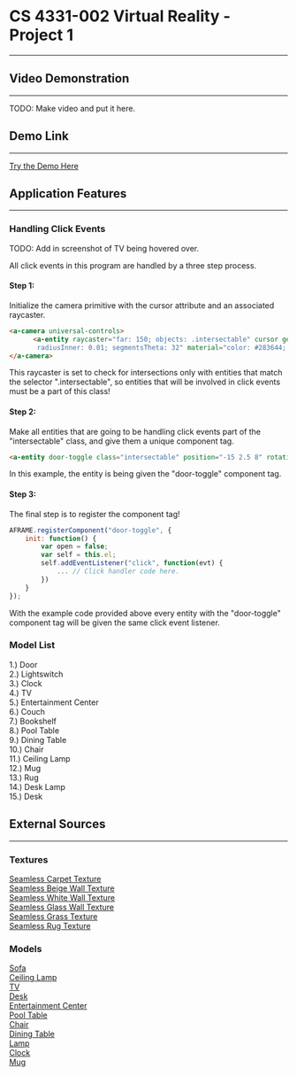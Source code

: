 # CS 4331-002 Virtual Reality - Project 1
-------------------

## Video Demonstration
-------------------
TODO: Make video and put it here.

## Demo Link
------------------
[Try the Demo Here](https://davidcooper1.github.io/RoomProject/)

## Application Features
-------------------

### Handling Click Events

TODO: Add in screenshot of TV being hovered over.

All click events in this program are handled by a three step process.

#### Step 1:
Initialize the camera primitive with the cursor attribute and an associated raycaster.
````html
<a-camera universal-controls>
      <a-entity raycaster="far: 150; objects: .intersectable" cursor geometry="primitive: ring; radiusOuter: 0.015;
       radiusInner: 0.01; segmentsTheta: 32" material="color: #283644; shader: flat" position="0 0 -0.75"></a-entity>
</a-camera>
````
This raycaster is set to check for intersections only with entities that match the selector ".intersectable", so entities that will be involved in click events must be a part of this class!

#### Step 2:
Make all entities that are going to be handling click events part of the "intersectable" class, and give them a unique component tag.
````html
<a-entity door-toggle class="intersectable" position="-15 2.5 8" rotation="0 0 0">...</a-entity>
````
In this example, the entity is being given the "door-toggle" component tag.

#### Step 3:
The final step is to register the component tag!

````javascript
AFRAME.registerComponent("door-toggle", {
    init: function() {
        var open = false;
        var self = this.el;
        self.addEventListener("click", function(evt) {
            ... // Click handler code here.
        })
    }
});
````
With the example code provided above every entity with the "door-toggle" component tag will be given the same click event listener. 

### Model List
1.) Door</br>
2.) Lightswitch</br>
3.) Clock</br>
4.) TV</br>
5.) Entertainment Center</br>
6.) Couch</br>
7.) Bookshelf</br>
8.) Pool Table</br>
9.) Dining Table</br>
10.) Chair</br>
11.) Ceiling Lamp</br>
12.) Mug</br>
13.) Rug</br>
14.) Desk Lamp</br> 
15.) Desk</br>

## External Sources
--------------------
### Textures
[Seamless Carpet Texture](https://hhh316.deviantart.com/art/Seamless-Carpet-Texture-270563565)</br>
[Seamless Beige Wall Texture](https://www.sketchuptextureclub.com/textures/architecture/plaster/painted-plaster/fallingwater-house-plaster-wall-texture-seamless-06925)</br>
[Seamless White Wall Texture](http://seamless-pixels.blogspot.com/2012/09/free-seamless-stucco-wall-plaster.html)</br>
[Seamless Glass Wall Texture](https://1-background.com/glass_1.htm)</br>
[Seamless Grass Texture](https://mushin3d.deviantart.com/art/Seamless-tileable-Grass-texture-516838656)</br>
[Seamless Rug Texture](http://textures101.com/view/2236/Carpet/Carpet_Seamless)

### Models
[Sofa](https://skfb.ly/6sVEt)</br>
[Ceiling Lamp](https://skfb.ly/6uQAH)</br>
[TV](https://skfb.ly/68ZMs)</br>
[Desk](https://skfb.ly/XB9H)</br>
[Entertainment Center](https://skfb.ly/69DnS)</br>
[Pool Table](https://skfb.ly/VVr8)</br>
[Chair](https://skfb.ly/6v6XY)</br>
[Dining Table](https://skfb.ly/6v6WT)</br>
[Lamp](https://skfb.ly/6wqyI)</br>
[Clock](https://skfb.ly/6rvzQ)</br>
[Mug](https://skfb.ly/ZKn9)
